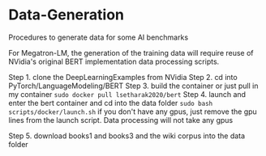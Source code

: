 # Data-Generation
Procedures to generate data for some AI benchmarks

For Megatron-LM, the generation of the training data will require reuse of NVidia's original BERT implementation data processing scripts.

Step 1. clone the DeepLearningExamples from NVidia
Step 2. cd into PyTorch/LanguageModeling/BERT
Step 3. build the container or just pull in my container `sudo docker pull lsetharak2020/bert`
Step 4. launch and enter the bert container and cd into the data folder
       `sudo bash scripts/docker/launch.sh`
       if you don't have any gpus, just remove the gpu lines from the launch script. Data processing will not take any gpus
       
Step 5. download books1 and books3 and the wiki corpus into the data folder
